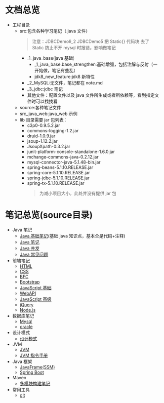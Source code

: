 # 文档总览

- 工程目录
  - src:包含各种学习笔记（.java 文件）
    > 注意：JDBCDemo9_2 JDBCDemo5 把 Static{} 代码块 去了 Static 防止不开 mysql 时报错，影响做笔记
    - \_1_java_base(java 基础)
      - \_1_java_base.base_strengthen:基础增强，包括注解与反射（一开始做，笔记有些乱）
      - jdk8_new_feature:jdk8 新特性
    - \_2_MySQL:无文件，笔记都在 note.md
    - \_3_jdbc:jdbc 笔记
    - 其他文件：配置文件以及 java 文件所生成或者所依赖等，看到指定文件时可以找找看
  - source:各种笔记文件
  - src_java_web:java_web 示例
  - lib 目录需要 jar 包列表：
    - c3p0-0.9.5.2.jar
    - commons-logging-1.2.jar
    - druid-1.0.9.jar
    - jsoup-1.12.2.jar
    - JsoupXpath-0.3.2.jar
    - junit-platform-console-standalone-1.6.0.jar
    - mchange-commons-java-0.2.12.jar
    - mysql-connector-java-5.1.48-bin.jar
    - spring-beans-5.1.10.RELEASE.jar
    - spring-core-5.1.10.RELEASE.jar
    - spring-jdbc-5.1.10.RELEASE.jar
    - spring-tx-5.1.10.RELEASE.jar
      > 为减小项目大小，此处并没有提供 jar 包

# 笔记总览(source目录)

- Java 笔记
  - [Java 基础笔记](.\source\OLD_JAVA_NOTE\oldnote.md)(基础 java 知识点，基本全是代码+注释)
  - [Java 笔记](./source/MAIN_NOTE/Note.md)
  - [Java 并发](./source/MAIN_NOTE/java并发.md)
  - [Java 常见问题](./source/MAIN_NOTE/java重点.md)
- 前端笔记
  - [HTML](./source/HTML_NOTE/01-HTML.md)
  - [CSS](./source/CSS_NOTE/CSS.md)
  - [BFC](./source/BFC_JD/BFC.md)
  - [Bootstrap](./source/CSS_NOTE/Bootstrap.md)
  - [JavaScript 基础](./source/JS_NOTE/00/01-JavaScript基础.md)
  - [WebAPI](./source/JS_NOTE/02/02-Web-API.md)
  - [JavaScript 高级](./source/JS_NOTE/03/03-JavaScript高级.md)
  - [jQuery](./source/JS_NOTE/04_jquery/jQuery.pdf)
  - [Node.js](.\source\JS_NOTE\05_Node.js\Node.js.md)
- 数据库笔记
  - [Mysql](./source/DATABASE/DATABASE.md)
  - [oracle](./source/DATABASE/oracle.md)
- 设计模式
  - [设计模式](./source/DESIGN_PATTERNS/main.md)
- JVM
  - [JVM](./source/MAIN_NOTE/JVM.md)
  - [JVM 指令手册](./source/MAIN_NOTE/JVM指令手册.md)
- Java 框架
  - [JavaFrame(SSM)](./source/MAIN_NOTE/JavaFrame.md)
  - [Spring Boot](./source/MAIN_NOTE/SpringBoot.md)
- Maven
  - [多模块构建笔记](./source/MAIN_NOTE/Maven.md)
- 常用工具
  - [git](./source/MAIN_NOTE/git.md)
